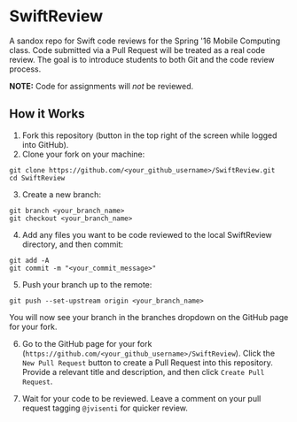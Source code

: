 # SwiftReview

A sandox repo for Swift code reviews for the Spring '16 Mobile Computing class. Code submitted via a Pull Request will be treated as a real code review. The goal is to introduce students to both Git and the code review process.

**NOTE:** Code for assignments will *not* be reviewed.

## How it Works

1. Fork this repository (button in the top right of the screen while logged into GitHub).
2. Clone your fork on your machine:
  ```
  git clone https://github.com/<your_github_username>/SwiftReview.git
  cd SwiftReview
  ```
  
3. Create a new branch:
  ```
  git branch <your_branch_name>
  git checkout <your_branch_name>
  ```
  
  
4. Add any files you want to be code reviewed to the local SwiftReview directory, and then commit:
  ```
  git add -A
  git commit -m "<your_commit_message>"
  ```
  
5. Push your branch up to the remote:
  ```
  git push --set-upstream origin <your_branch_name>
  ```
  You will now see your branch in the branches dropdown on the GitHub page for your fork.
  
6. Go to the GitHub page for your fork (`https://github.com/<your_github_username>/SwiftReview`). Click the `New Pull Request` button to create a Pull Request into this repository. Provide a relevant title and description, and then click `Create Pull Request`.
  
7. Wait for your code to be reviewed. Leave a comment on your pull request tagging `@jvisenti` for quicker review.
